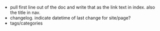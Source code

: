  - pull first line out of the doc and write that as the link text in index. also the title in nav.
 - changelog. indicate datetime of last change for site/page?
 - tags/categories
